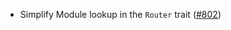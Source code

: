 - Simplify Module lookup in the `Router` trait
 ([#802](https://github.com/cosmos/ibc-rs/issues/802))
